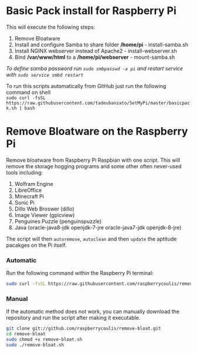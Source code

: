 # Basic Pack install for Raspberry Pi
This will execute the following steps:
1. Remove Bloatware
2. Install and configure Samba to share folder <b>/home/pi</b> - install-samba.sh
3. Install NGINX webserver instead of Apache2 - install-webserver.sh
4. Bind <b>/var/www/html</b> to a <b>/home/pi/webserver</b> - mount-samba.sh

*To define samba password run `sudo smbpasswd -a pi` and restart service with `sudo service smbd restart`*

To run this scripts automatically from GitHub just run the following command on shell </br>
`sudo curl -fsSL https://raw.githubusercontent.com/tadeubanzato/SetMyPi/master/basicpack.sh | bash`

# Remove Bloatware on the Raspberry Pi
Remove bloatware from Raspberry Pi Raspbian with one script. This will remove the storage hogging programs and some other often never-used tools including:

1. Wolfram Engine
2. LibreOffice
3. Minecraft Pi
4. Sonic Pi
5. Dillo Web Broswer (dillo)
6. Image Viewer (gpicview)
7. Penguines Puzzle (penguinspuzzle)
8. Java (oracle-java8-jdk openjdk-7-jre oracle-java7-jdk openjdk-8-jre)

The script will then `autoremove`, `autoclean` and then `update` the aptitude pacakges on the Pi itself.

### Automatic
Run the following command within the Raspberry Pi terminal:

```bash
sudo curl -fsSL https://raw.githubusercontent.com/raspberrycoulis/remove-bloat/master/remove-bloat.sh | bash
```

### Manual
If the automatic method does not work, you can manually download the repository and run the script after making it executable.

```bash
git clone git://github.com/raspberrycoulis/remove-bloat.git
cd remove-bloat
sudo chmod +x remove-bloat.sh
sudo ./remove-bloat.sh
```
